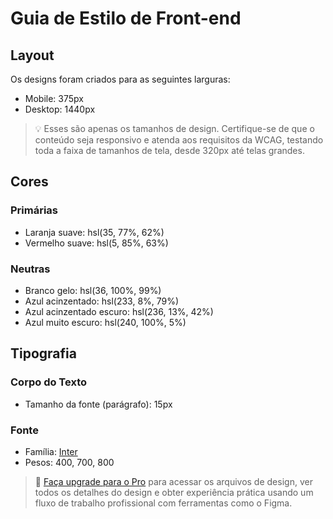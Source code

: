 # Guia de Estilo de Front-end

## Layout

Os designs foram criados para as seguintes larguras:

* Mobile: 375px
* Desktop: 1440px

> 💡 Esses são apenas os tamanhos de design. Certifique-se de que o conteúdo seja responsivo e atenda aos requisitos da WCAG, testando toda a faixa de tamanhos de tela, desde 320px até telas grandes.

## Cores

### Primárias

* Laranja suave: hsl(35, 77%, 62%)
* Vermelho suave: hsl(5, 85%, 63%)

### Neutras

* Branco gelo: hsl(36, 100%, 99%)
* Azul acinzentado: hsl(233, 8%, 79%)
* Azul acinzentado escuro: hsl(236, 13%, 42%)
* Azul muito escuro: hsl(240, 100%, 5%)

## Tipografia

### Corpo do Texto

* Tamanho da fonte (parágrafo): 15px

### Fonte

* Família: [Inter](https://fonts.google.com/specimen/Inter)
* Pesos: 400, 700, 800

> 💎 [Faça upgrade para o Pro](https://www.frontendmentor.io/pro?ref=style-guide) para acessar os arquivos de design, ver todos os detalhes do design e obter experiência prática usando um fluxo de trabalho profissional com ferramentas como o Figma.
